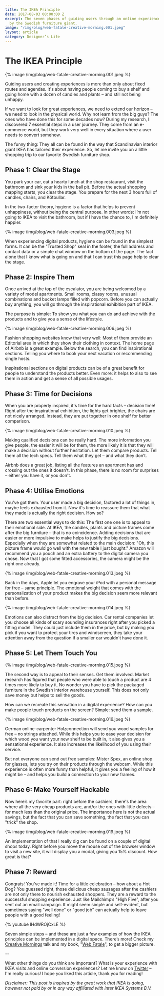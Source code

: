 ```yaml
---
title: The IKEA Principle
date: 2017-08-03 00:00:00 Z
excerpt: The seven phases of guiding users through an online experience – inspired
  by the Swedish furniture giant.
image: "/img/blog/web-fatale-creative-morning.001.jpeg"
layout: article
category: Designer’s Life
---
```


# The IKEA Principle

{% image /img/blog/web-fatale-creative-morning.001.jpeg %}

Guiding users and creating experiences is more than only about fixed routes and agendas. It's about having people coming to buy a shelf and going home with a dozen of candles and plants – and still not being unhappy.

If we want to look for great experiences, we need to extend our horizon – we need to look in the physical world. Why not learn from the big guys? The ones who have done this for some decades now? During my research, I discovered 7 essential steps in a user journey. They come from an e-commerce world, but they work very well in every situation where a user needs to convert somehow.

The funny thing: They all can be found in the way that Scandinavian interior giant IKEA has tailored their experience. So, let me invite you on a little shopping trip to our favorite Swedish furniture shop.

## Phase 1: Clear the Stage

You park your car, eat a hearty lunch at the shop restaurant, visit the bathroom and sink your kids in the ball pit. Before the actual shopping mapping starts, you clear the stage. You prepare for the next 3 hours full of candles, chairs, and Kötbullar.

In the two-factor theory, hygiene is a factor that helps to prevent unhappiness, without being the central purpose. In other words: I’m not going to IKEA to visit the bathroom, but if I have the chance to, I'm definitely happier.

{% image /img/blog/web-fatale-creative-morning.003.jpeg %}

When experiencing digital products, hygiene can be found in the simplest forms. It can be the "Trusted Shop" seal in the footer, the full address and contact data or a simple chat window on the bottom of the page. The fact alone that I know what is going on and that I can trust this page help to clear the stage.

## Phase 2: Inspire Them

Once arrived at the top of the escalator, you are being welcomed by a variety of model apartments. Small rooms, classy rooms, unusual combinations and bucket lamps filled with popcorn. Before you can actually buy anything, you will go through the inspirational exhibition part of IKEA.

The purpose is simple: To show you what you can do and achieve with the products and to give you a sense of the lifestyle.

{% image /img/blog/web-fatale-creative-morning.006.jpeg %}

Fashion shopping websites know that very well: Most of them provide an Editorial area in which they show their clothing in context. The home page of Airbnb is a great example. Below the search, you can find inspirational sections. Telling you where to book your next vacation or recommending single hosts.

Inspirational sections on digital products can be of a great benefit for people to understand the products better. Even more: it helps to also to see them in action and get a sense of all possible usages.

## Phase 3: Time for Decisions

When you are properly inspired, it's time for the hard facts – decision time! Right after the inspirational exhibition, the lights get brighter, the chairs are not nicely arranged. Instead, they are put together in one shelf for better comparison.

{% image /img/blog/web-fatale-creative-morning.010.jpeg %}

Making qualified decisions can be really hard. The more information you give people, the easier it will be for them, the more likely it is that they will make a decision without further hesitation. Let them compare products. Tell them all the tech specs. Tell them what they get – and what they don’t.

Airbnb does a great job, listing all the features an apartment has and crossing out the ones it doesn't. In this phase, there is no room for surprises – either you have it, or you don't. 

## Phase 4: Utilise Emotions

You’ve got them. Your user made a big decision, factored a lot of things in, maybe feels exhausted from it. Now it's time to reassure them that what they made is actually the right decision. How so?

There are two essential ways to do this: The first one one is to appeal to their emotional side. At IKEA, the candles, plants and picture frames come after the big furniture – that is no coincidence. Adding decisions that are easier or more impulsive to make helps to justify the big decisions. Especially when they are somewhat related to the main decision: "Oh, this picture frame would go well with the new table I just bought." Amazon will recommend you a pouch and an extra battery to the digital camera you chose. Now that I got some fitted accessories, the camera might be the right one already.

{% image /img/blog/web-fatale-creative-morning.013.jpeg %}

Back in the days, Apple let you engrave your iPod with a personal message for free – same principle. The emotional weight that comes with the personalization of your product makes the big decision seem more relevant than before.

{% image /img/blog/web-fatale-creative-morning.014.jpeg %}

Emotions can also distract from the big decision. Car rental companies let you choose all kinds of scary sounding insurances right after you picked a fitting model. They could just include them in the price, but by making you pick if you want to protect your tires and windscreen, they take your attention away from the question if a smaller car wouldn't have done it.

## Phase 5: Let Them Touch You

{% image /img/blog/web-fatale-creative-morning.015.jpeg %}

The second way is to appeal to their senses. Get them involved. Market research has figured that people who were able to touch a product are 4 times more likely to buy it. No wonder you have to pick the packaged furniture in the Swedish interior warehouse yourself. This does not only save money but helps to sell the goods.

How can we recreate this sensation in a digital experience? How can you make people touch products on the screen? Simple: send them a sample. 

{% image /img/blog/web-fatale-creative-morning.016.jpeg %}

German online-carpenter Holzconnection will send you wood samples for free – no strings attached. While this helps you to ease your decision for which wood you want your new shelf to be built in, it also gives you a sensational experience. It also increases the likelihood of you using their service.

But not everyone can send out free samples: Mister Spex, an online shop for glasses, lets you try on their products through the webcam. While this experience is often more funny than helpful, it gives you a feeling of how it might be – and helps you build a connection to your new frames.

## Phase 6: Make Yourself Hackable

Now here’s my favorite part: right before the cashiers, there's the area where all the very cheap products are, and/or the ones with little defects – for much less than the original price. The importance here is not the actual savings, but the fact that you can save something, the fact that you can "trick" the shop. 

{% image /img/blog/web-fatale-creative-morning.019.jpeg %}

An implementation of that I really dig can be found on a couple of digital shops today. Right before you move the mouse out of the browser window to visit a new site, it will display you a modal, giving you 15% discount. How great is that?

## Phase 7: Reward

Congrats! You've made it! Time for a little celebration – how about a Hot Dog? You guessed right, those delicious cheap sausages after the cashiers are not only there to nourish exhausted shoppers. They are a reward to the successful shopping experience. Just like Mailchimp’s "High Five", after you sent out an email campaign. It might seem simple and self-evident, but sometimes saying "well done" or "good job" can actually help to leave people with a good feeling!

{% youtube lHdWROjCxLE %}

Seven simple steps – and these are just a few examples of how the IKEA principles can be implemented in a digital space. There’s more! Check my [Creative Mornings](/talks/) talk and my book, "[Web Fatale](http://webfatale.com/)", to get a bigger picture.

--

What other things do you think are important? What is your experience with IKEA visits and online conversion experiences? Let me know on [Twitter](http://twitter.com/johannesippen/) – I'm really curious! I hope you liked this article, thank you for reading!

*Disclaimer: This post is inspired by the great work that IKEA is doing, however not paid by or in any way affiliated with Inter IKEA Systems B.V.*
